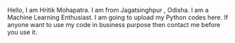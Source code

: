 Hello, I am Hritik Mohapatra. I am from Jagatsinghpur , Odisha. I am a Machine Learning Enthusiast. I am going to upload my Python codes here. If anyone want to use my code in business purpose then contact me before you use it. 

